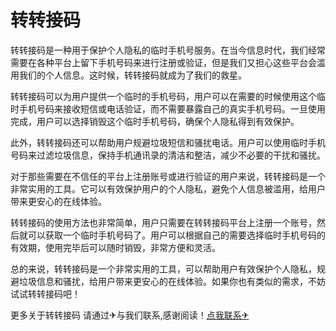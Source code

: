 # 转转接码

转转接码是一种用于保护个人隐私的临时手机号服务。在当今信息时代，我们经常需要在各种平台上留下手机号码来进行注册或验证，但是我们又担心这些平台会滥用我们的个人信息。这时候，转转接码就成为了我们的救星。

转转接码可以为用户提供一个临时的手机号码，用户可以在需要的时候使用这个临时手机号码来接收短信或电话验证，而不需要暴露自己的真实手机号码。一旦使用完成，用户可以选择销毁这个临时手机号码，确保个人隐私得到有效保护。

此外，转转接码还可以帮助用户规避垃圾短信和骚扰电话。用户可以使用临时手机号码来过滤垃圾信息，保持手机通讯录的清洁和整洁，减少不必要的干扰和骚扰。

对于那些需要在不信任的平台上注册账号或进行验证的用户来说，转转接码是一个非常实用的工具。它可以有效保护用户的个人隐私，避免个人信息被滥用，给用户带来更安心的在线体验。

转转接码的使用方法也非常简单，用户只需要在转转接码平台上注册一个账号，然后就可以获取一个临时手机号码了。用户可以根据自己的需要选择临时手机号码的有效期，使用完毕后可以随时销毁，非常方便和灵活。

总的来说，转转接码是一个非常实用的工具，可以帮助用户有效保护个人隐私，规避垃圾信息和骚扰，给用户带来更安心的在线体验。如果你也有类似的需求，不妨试试转转接码吧！

更多关于转转接码 请通过✈与我们联系,感谢阅读！[点我联系✈](https://data.k02.cc)